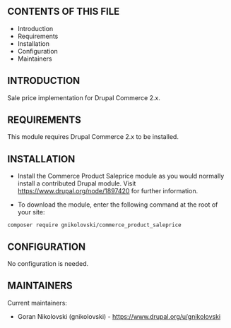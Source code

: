 CONTENTS OF THIS FILE
---------------------

 * Introduction
 * Requirements
 * Installation
 * Configuration
 * Maintainers


INTRODUCTION
------------

Sale price implementation for Drupal Commerce 2.x.


REQUIREMENTS
------------

This module requires Drupal Commerce 2.x to be installed.


INSTALLATION
------------

 * Install the Commerce Product Saleprice module as you would normally install a
   contributed Drupal module. Visit https://www.drupal.org/node/1897420 for
   further information.

 * To download the module, enter the following command at the root of your site:

```shell
composer require gnikolovski/commerce_product_saleprice
```


CONFIGURATION
-------------

No configuration is needed.


MAINTAINERS
-----------

Current maintainers:
 * Goran Nikolovski (gnikolovski) - https://www.drupal.org/u/gnikolovski

